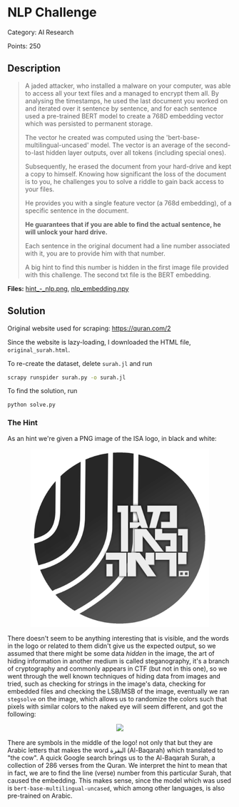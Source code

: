 # NLP Challenge

Category: AI Research

Points: 250

## Description
> A jaded attacker, who installed a malware on your computer, was able to access all your text files and a managed to encrypt them all. By analysing the timestamps, he used the last document you worked on and iterated over it sentence by sentence, and for each sentence used a pre-trained BERT model to create a 768D embedding vector which was persisted to permanent storage.
>
> The vector he created was computed using the 'bert-base-multilingual-uncased' model. The vector is an average of the second-to-last hidden layer outputs, over all tokens (including special ones).
>
> Subsequently, he erased the document from your hard-drive and kept a copy to himself. Knowing how significant the loss of the document is to you, he challenges you to solve a riddle to gain back access to your files.
>
> He provides you with a single feature vector (a 768d embedding), of a specific sentence in the document.
>
> **He guarantees that if you are able to find the actual sentence, he will unlock your hard drive.**
>
> Each sentence in the original document had a line number associated with it, you are to provide him with that number.
>
> A big hint to find this number is hidden in the first image file provided with this challenge. The second txt file is the BERT embedding.

**Files:** [hint\_-\_nlp.png](hint_-_nlp.png), [nlp_embedding.npy](nlp_embedding.npy)

## Solution


Original website used for scraping: https://quran.com/2

Since the website is lazy-loading, I downloaded the HTML file, `original_surah.html`.

To re-create the dataset, delete `surah.jl` and run
```bash script
scrapy runspider surah.py -o surah.jl
```

To find the solution, run
```
python solve.py
```

### The Hint

As an hint we're given a PNG image of the ISA logo, in black and white:

<div align="center">
    <img src="hint_-_nlp.png" width=400>
</div>

 There doesn't seem to be anything interesting that is visible, and the words in the logo or related to them didn't give us the expected output, so we assumed that there might be some data *hidden* in the image, the art of hiding information in another medium is called steganography, it's a branch of cryptography and commonly appears in CTF (but not in this one), so we went through the well known techniques of hiding data from images and tried, such as checking for strings in the image's data, checking for embedded files and checking the LSB/MSB of the image, eventually we ran `stegsolve` on the image, which allows us to randomize the colors such that pixels with similar colors to the naked eye will seem different, and got the following:     

<div align="center">
    <img src="hint_solved.bmp" width=400>
</div>

There are symbols in the middle of the logo! not only that but they are Arabic letters that makes the word البقرة (Al-Baqarah) which translated to "the cow".
A quick Google search brings us to the Al-Baqarah Surah, a collection of 286 verses from the Quran. We interpret the hint to mean that in fact, we are to find the line (verse) number from this particular Surah, that caused the embedding. This makes sense, since the model which was used is `bert-base-multilingual-uncased`, which among other languages, is also pre-trained on Arabic.

